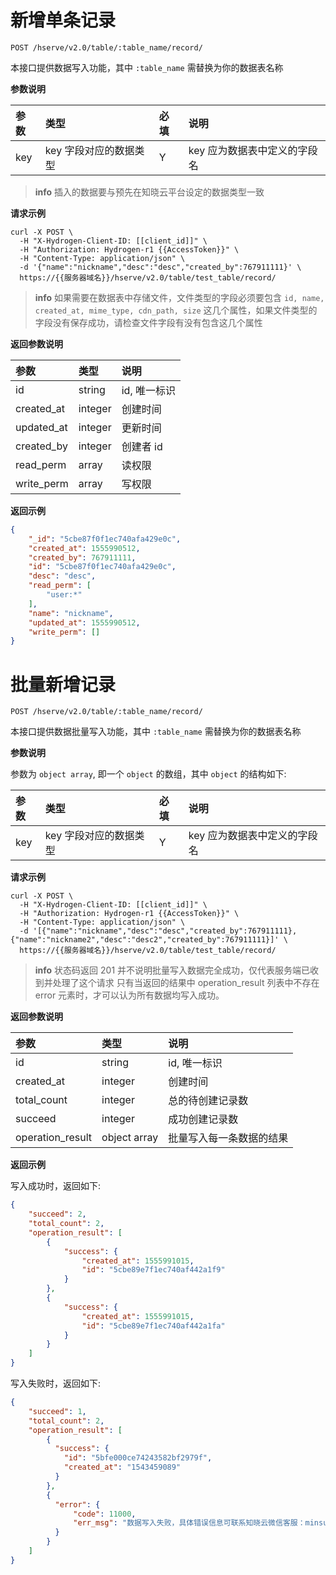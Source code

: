 # 新增单条记录

`POST /hserve/v2.0/table/:table_name/record/`

本接口提供数据写入功能，其中 `:table_name` 需替换为你的数据表名称

**参数说明**

| 参数 | 类型                   | 必填 | 说明                         |
| :--- | :--------------------- | :--- | :--------------------------- |
| key  | key 字段对应的数据类型 | Y    | key 应为数据表中定义的字段名 |

> **info**
> 插入的数据要与预先在知晓云平台设定的数据类型一致

**请求示例**
```shell
curl -X POST \
  -H "X-Hydrogen-Client-ID: [[client_id]]" \
  -H "Authorization: Hydrogen-r1 {{AccessToken}}" \
  -H "Content-Type: application/json" \
  -d '{"name":"nickname","desc":"desc","created_by":767911111}' \
  https://{{服务器域名}}/hserve/v2.0/table/test_table/record/
```

> **info**
> 如果需要在数据表中存储文件，文件类型的字段必须要包含 `id, name, created_at, mime_type, cdn_path, size` 这几个属性，如果文件类型的字段没有保存成功，请检查文件字段有没有包含这几个属性

**返回参数说明**

| 参数 | 类型 | 说明 |
| :--- | :--- | :--- |
| id | string | id, 唯一标识 |
| created_at | integer | 创建时间 |
| updated_at | integer | 更新时间 |
| created_by | integer | 创建者 id |
| read_perm | array | 读权限 |
| write_perm | array | 写权限 |

**返回示例**
```json
{
    "_id": "5cbe87f0f1ec740afa429e0c",
    "created_at": 1555990512,
    "created_by": 767911111,
    "id": "5cbe87f0f1ec740afa429e0c",
    "desc": "desc",
    "read_perm": [
        "user:*"
    ],
    "name": "nickname",
    "updated_at": 1555990512,
    "write_perm": []
}
```

# 批量新增记录

`POST /hserve/v2.0/table/:table_name/record/`

本接口提供数据批量写入功能，其中 `:table_name` 需替换为你的数据表名称

**参数说明**

参数为 `object array`, 即一个 `object` 的数组，其中 `object` 的结构如下:

| 参数 | 类型                   | 必填 | 说明                         |
| :--- | :--------------------- | :--- | :--------------------------- |
| key  | key 字段对应的数据类型 | Y    | key 应为数据表中定义的字段名 |

**请求示例**
```shell
curl -X POST \
  -H "X-Hydrogen-Client-ID: [[client_id]]" \
  -H "Authorization: Hydrogen-r1 {{AccessToken}}" \
  -H "Content-Type: application/json" \
  -d '[{"name":"nickname","desc":"desc","created_by":767911111},{"name":"nickname2","desc":"desc2","created_by":767911111}]' \
  https://{{服务器域名}}/hserve/v2.0/table/test_table/record/
```
> **info**
> 状态码返回 201 并不说明批量写入数据完全成功，仅代表服务端已收到并处理了这个请求
> 只有当返回的结果中 operation_result 列表中不存在 error 元素时，才可以认为所有数据均写入成功。

**返回参数说明**

| 参数 | 类型 | 说明 |
| :--- | :--- | :--- |
| id | string | id, 唯一标识 |
| created_at | integer | 创建时间 |
| total_count | integer | 总的待创建记录数 |
| succeed | integer | 成功创建记录数 |
| operation_result | object array | 批量写入每一条数据的结果 |


**返回示例**

写入成功时，返回如下:
```json
{
    "succeed": 2,
    "total_count": 2,
    "operation_result": [
        {
            "success": {
                "created_at": 1555991015,
                "id": "5cbe89e7f1ec740af442a1f9"
            }
        },
        {
            "success": {
                "created_at": 1555991015,
                "id": "5cbe89e7f1ec740af442a1fa"
            }
        }
    ]
}
```
写入失败时，返回如下:
```json
{
    "succeed": 1,
    "total_count": 2,
    "operation_result": [
        {
          "success": {
            "id": "5bfe000ce74243582bf2979f", 
            "created_at": "1543459089"
          }
        },
        {
          "error": {
              "code": 11000,
              "err_msg": "数据写入失败，具体错误信息可联系知晓云微信客服：minsupport3 获取。"
          }
        }
    ]
}
```
